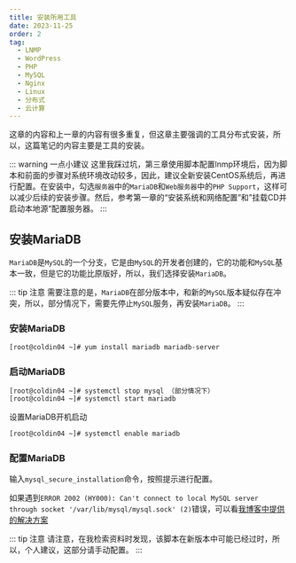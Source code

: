 ```yaml
---
title: 安装所用工具
date: 2023-11-25
order: 2
tag:
  - LNMP
  - WordPress
  - PHP
  - MySQL
  - Nginx
  - Linux
  - 分布式
  - 云计算
---
```


这章的内容和上一章的内容有很多重复，但这章主要强调的工具分布式安装，所以，这篇笔记的内容主要是工具的安装。

::: warning 一点小建议
这里我踩过坑，第三章使用脚本配置lnmp环境后，因为脚本和前面的步骤对系统环境改动较多，因此，建议全新安装CentOS系统后，再进行配置。在安装中，勾选`服务器`中的`MariaDB`和`Web服务器`中的`PHP Support`，这样可以减少后续的安装步骤。然后，参考第一章的“安装系统和网络配置”和”挂载CD并启动本地源“配置服务器。
:::

## 安装MariaDB

`MariaDB`是`MySQL`的一个分支，它是由`MySQL`的开发者创建的，它的功能和`MySQL`基本一致，但是它的功能比原版好，所以，我们选择安装`MariaDB`。

::: tip 注意
需要注意的是，`MariaDB`在部分版本中，和新的`MySQL`版本疑似存在冲突，所以，部分情况下，需要先停止`MySQL`服务，再安装`MariaDB`。
:::

### 安装MariaDB

```bash
[root@coldin04 ~]# yum install mariadb mariadb-server
```
### 启动MariaDB

```bash
[root@coldin04 ~]# systemctl stop mysql （部分情况下）
[root@coldin04 ~]# systemctl start mariadb
```

设置MariaDB开机启动

```bash
[root@coldin04 ~]# systemctl enable mariadb
```

### 配置MariaDB

输入`mysql_secure_installation`命令，按照提示进行配置。

如果遇到`ERROR 2002 (HY000): Can't connect to local MySQL server through socket '/var/lib/mysql/mysql.sock' (2)`错误，可以看[我博客中提供的解决方案](https://blog.coldin.top/2023/11/21/mysql2002/)


::: tip 注意
请注意，在我检索资料时发现，该脚本在新版本中可能已经过时，所以，个人建议，这部分请手动配置。
:::


